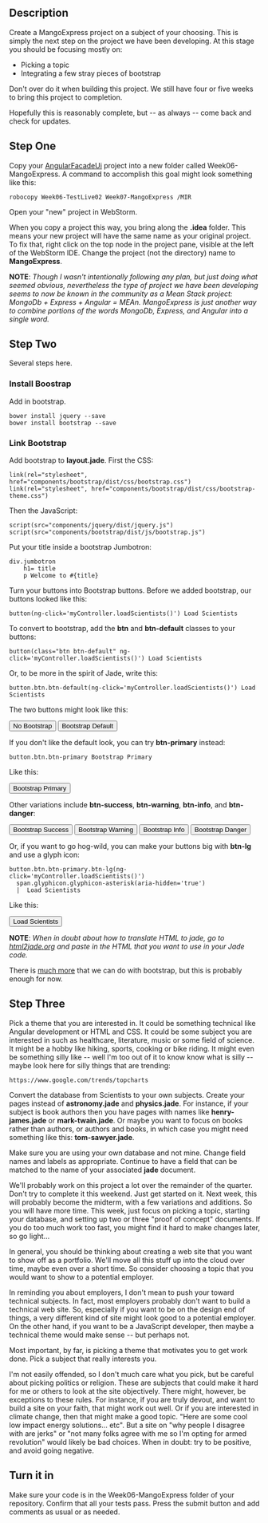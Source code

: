 ## Description

Create a MangoExpress project on a subject of your choosing. This is simply the next step on the project we have been developing. At this stage you should be focusing mostly on:

- Picking a topic
- Integrating a few stray pieces of bootstrap

Don't over do it when building this project. We still have four or five weeks to bring this project to completion.

Hopefully this is reasonably complete, but -- as always -- come back and check for updates. 

## Step One

Copy your [AngularFacadeUi][afu] project into a new folder called Week06-MangoExpress. A command to accomplish this goal might look something like this:

    robocopy Week06-TestLive02 Week07-MangoExpress /MIR

Open your "new" project in WebStorm.

When you copy a project this way, you bring along the **.idea** folder. This means your new project will have the same name as your original project. To fix that, right click on the top node in the project pane, visible at the left of the WebStorm IDE. Change the project (not the directory) name to **MangoExpress**.

**NOTE**: *Though I wasn't intentionally following any plan, but just doing what seemed obvious, nevertheless the type of project we have been developing seems to now be known in the community as a Mean Stack project: MongoDb + Express + Angular = MEAn.  MangoExpress is just another way to combine portions of the words MongoDb, Express, and Angular into a single word.*

[afu]:http://www.ccalvert.net/books/CloudNotes/Assignments/AngularScienceFacadeUi.html


## Step Two 

Several steps here.

### Install Boostrap

Add in bootstrap.

    bower install jquery --save
    bower install bootstrap --save

### Link Bootstrap

Add bootstrap to **layout.jade**. First the CSS:

    link(rel="stylesheet", href="components/bootstrap/dist/css/bootstrap.css")
    link(rel="stylesheet", href="components/bootstrap/dist/css/bootstrap-theme.css")

Then the JavaScript:

    script(src="components/jquery/dist/jquery.js")
    script(src="components/bootstrap/dist/js/bootstrap.js")

Put your title inside a bootstrap Jumbotron:

    div.jumbotron
        h1= title
        p Welcome to #{title}

Turn your buttons into Bootstrap buttons. Before we added bootstrap, our buttons looked like this:

    button(ng-click='myController.loadScientists()') Load Scientists

To convert to bootstrap, add the **btn** and **btn-default** classes to your buttons:

    button(class="btn btn-default" ng-click='myController.loadScientists()') Load Scientists

Or, to be more in the spirit of Jade, write this:

    button.btn.btn-default(ng-click='myController.loadScientists()') Load Scientists

The two buttons might look like this:

<button>No Bootstrap</button>
<button class="btn btn-default">Bootstrap Default</button>

If you don't like the default look, you can try **btn-primary** instead:

    button.btn.btn-primary Bootstrap Primary

Like this:

<button class="btn btn-primary">Bootstrap Primary</button>

Other variations include **btn-success**, **btn-warning**, **btn-info**, and **btn-danger**:

<button class="btn btn-success">Bootstrap Success</button>
<button class="btn btn-warning">Bootstrap Warning</button>
<button class="btn btn-info">Bootstrap Info</button>
<button class="btn btn-danger">Bootstrap Danger</button>

Or, if you want to go hog-wild, you can make your buttons big with **btn-lg** and use a glyph icon:

    button.btn.btn-primary.btn-lg(ng-click='myController.loadScientists()')
      span.glyphicon.glyphicon-asterisk(aria-hidden='true')
      |  Load Scientists

Like this:

<button class="btn btn-primary btn-lg"><span aria-hidden="true" class="glyphicon glyphicon-asterisk"></span> Load Scientists</button>

**NOTE**: *When in doubt about how to translate HTML to jade, go to [html2jade.org][hj] and paste in the HTML that you want to use in your Jade code.*

There is [much more][boot] that we can do with bootstrap, but this is probably enough for now.

[boot]:http://getbootstrap.com/components/
[hj]:http://html2jade.org/

## Step Three

Pick a theme that you are interested in. It could be something technical like Angular development or HTML and CSS. It could be some subject you are interested in such as healthcare, literature, music or some field of science. It might be a hobby like hiking, sports, cooking or bike riding. It might even be something silly like -- well I'm too out of it to know know what is silly -- maybe look here for silly things that are trending:

    https://www.google.com/trends/topcharts

Convert the database from Scientists to your own subjects. Create your pages instead of **astronomy.jade** and **physics.jade**. For instance, if your subject is book authors then you have pages with names like **henry-james.jade** or **mark-twain.jade**. Or maybe you want to focus on books rather than authors, or authors and books, in which case you might need something like this:  **tom-sawyer.jade**. 

Make sure you are using your own database and not mine. Change field names and labels as appropriate. Continue to have a field that can be matched to the name of your associated **jade** document.

We'll probably work on this project a lot over the remainder of the quarter. Don't try to complete it this weekend. Just get started on it. Next week, this will probably become the midterm, with a few variations and additions. So you will have more time. This week, just focus on picking a topic, starting your database, and setting up two or three "proof of concept" documents. If you do too much work too fast, you might find it hard to make changes later, so go light...

In general, you should be thinking about creating a web site that you want to show off as a portfolio. We'll move all this stuff up into the cloud over time, maybe even over a short time. So consider choosing a topic that you would want to show to a potential employer. 

In reminding you about employers, I don't mean to push your toward technical subjects. In fact, most employers probably don't want to build a technical web site. So, especially if you want to be on the design end of things, a very different kind of site might look good to a potential employer. On the other hand, if you want to be a JavaScript developer, then maybe a technical theme would make sense -- but perhaps not. 

Most important, by far, is picking a theme that motivates you to get work done. Pick a subject that really interests you. 

I'm not easily offended, so I don't much care what you pick, but be careful about picking politics or religion. These are subjects that could make it hard for me or others to look at the site objectively. There might, however, be exceptions to these rules. For instance, if you are truly devout, and want to build a site on your faith, that might work out well. Or if you are interested in climate change, then that might make a good topic. "Here are some cool low impact energy solutions... etc". But a site on "why people I disagree with are jerks" or "not many folks agree with me so I'm opting for armed revolution" would likely be bad choices. When in doubt: try to be positive, and avoid going negative.

## Turn it in

Make sure your code is in the Week06-MangoExpress folder of your repository. Confirm that all your tests pass. Press the submit button and add comments as usual or as needed.


